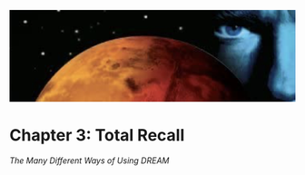 ![chapter4](./img/chapter_4.png)
# Chapter 3: Total Recall
_The Many Different Ways of Using DREAM_

